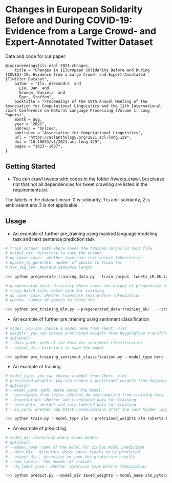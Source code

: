 # Changes in European Solidarity Before and During COVID-19: Evidence from a Large Crowd- and Expert-Annotated Twitter Dataset

Data and code for our paper

```
@inproceedings{ils-etal-2021-changes,
    title = "Changes in {E}uropean Solidarity Before and During {COVID}-19: Evidence from a Large Crowd- and Expert-Annotated {T}witter Dataset",
    author = "Ils, Alexandra  and
      Liu, Dan  and
      Grunow, Daniela  and
      Eger, Steffen",
    booktitle = "Proceedings of the 59th Annual Meeting of the Association for Computational Linguistics and the 11th International Joint Conference on Natural Language Processing (Volume 1: Long Papers)",
    month = aug,
    year = "2021",
    address = "Online",
    publisher = "Association for Computational Linguistics",
    url = "https://aclanthology.org/2021.acl-long.129",
    doi = "10.18653/v1/2021.acl-long.129",
    pages = "1623--1637",
}
```


## Getting Started


* You can crawl tweets with codes in the folder /tweets_crawl, but please not that not all dependencies for tweet crawling are 
listed in the requirements.txt

The labels in the dataset mean: 0 is solidarity, 1 is anti-solidarity, 2 is ambivalent and 3 is not applicable.

## Usage
- An example of further pre_training using masked language modeling task and next sentence prediction task
```python
# train_corpus: path where saves the trained corpus in text file
# output_dir: directory to save the output
# do_lower_case:  whether lowercase text before tokenization
# epochs_to_generate: number of epochs to train for
# max_seq_len: maxinum sequence length

>>> python pregenerate_training_data.py --train_corpus  tweets_LM_6k.txt  --output_dir training_6k/ --do_lower_case --epochs_to_generate 20 --max_seq_len 150

# pregenerated_data: directory where saves the output of pregenerate_training_data.py 
# train_batch_size: batch size for training
# do_lower_case: whether lowercase text before tokenization
# epochs: number of epochs to train for

>>> python pre_training_mlm.py --pregenerated_data training_6k/   --train_batch_size 16  --do_lower_case --output_dir fine_tune/finetuned_lm_6k/ --epochs 20
```
- An example of further pre_training using sentiment classification
```python
# model: you can choose a model name from [bert, xlm]
# weights: you can choose pretrained weights from huggingface transformers ('bert-base-multilingual-cased'or 'xlm-roberta-base'), or self-trained weights
# optional:  
# --data_path: path of the data for sentiment classification  
# --output_dir: directory to save the model 

>>> python pre_training_sentiment_classification.py --model_type bert --pretrained_weights bert-base-multilingual-cased
```
- An example of training
```python
# model_type: you can choose a model from [bert, xlm]
# pretrained_weights: you can choose a pretrained weights from huggingface transformers ('bert-base-multilingual-cased' or 'xlm-roberta-base'), or self-trained weights
# optional:
# --model_path：path where saves the model  
# --oversample_from_train: whether do oversampling from training data  
# --translation: whether add translated data for training  
# --auto_data: whether add auto-labeled data for training  
# --is_norm: whether add batch normalization after the last hidden layer of bert or xlm model

>>> python train.py --model_type xlm --pretrained_weights xlm-roberta-base --translation --auto_data 
``` 
- An example of predicting
```python
# model_dir：directory where saves models  
# optional:
# --model_name：name of the model,for single model prediction  
# --data_dir： directory where saves tweets to be predicted 
# --output_dir： directory to save the prediction results
# --num_labels： the number of classes 
# --do_lower_case： whether lowercase text before tokenization

>>> python predict.py --model_dir saved_weights --model_name xlm_pytorch_model.bin --data_dir twitter_data --do_lower_case
``` 



